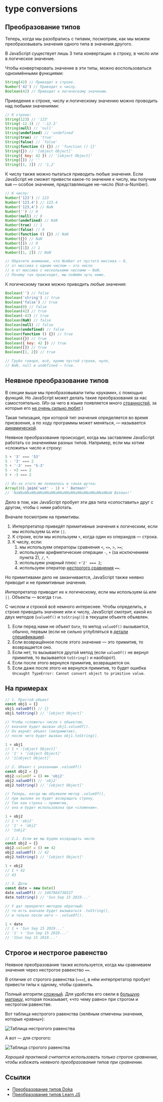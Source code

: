 # type conversions

## Преобразование типов

Теперь, когда мы разобрались с типами, посмотрим, как мы можем преобразовывать значения одного типа в значения другого.

В JavaScript существует лишь 3 типа конвертации: в строку, в число или в логическое значение.

Чтобы конвертировать значение в эти типы, можно воспользоваться одноимёнными функциями:

```js
String(42) // Приводит к строке.
Number('42') // Приводит к числу.
Boolean(42) // Приводит к логическому значению.
```

Приведение к строке, числу и логическому значению можно проводить над любыми значениями:

```js
// К строке:
String(123) // '123'
String(-12.3) // '-12.3'
String(null) // 'null'
String(undefined) // 'undefined'
String(true) // 'true'
String(false) // 'false'
String(function () {}) // 'function () {}'
String({}) // '[object Object]'
String({ key: 42 }) // '[object Object]'
String([]) // ''
String([1, 2]) // '1,2'
```

К числу также можно пытаться приводить любые значения. Если JavaScript не сможет привести какое-то значение к числу,
мы получим `NaN` — особое значение, представляющее не-число (Not-a-Number).

```js
// К числу:
Number('123') // 123
Number('123.4') // 123.4
Number('123,4') // NaN
Number('') // 0
Number(null) // 0
Number(undefined) // NaN
Number(true) // 1
Number(false) // 0
Number(function () {}) // NaN
Number({}) // NaN
Number([]) // 0
Number([1]) // 1
Number([1, 2]) // NaN

// Обратите внимание, что Number от пустого массива — 0,
// от массива с одним числом — это число
// и от массива с несколькими числами — NaN.
// Почему так происходит, мы поймём чуть ниже.
```

К логическому также можно приводить любые значения:

```js
Boolean('') // false
Boolean('string') // true
Boolean('false') // true
Boolean(0) // false
Boolean(42) // true
Boolean(-42) // true
Boolean(NaN) // false
Boolean(null) // false
Boolean(undefined) // false
Boolean(function () {}) // true
Boolean({}) // true
Boolean({ key: 42 }) // true
Boolean([]) // true
Boolean([1, 2]) // true

// Грубо говоря, всё, кроме пустой строки, нуля,
// NaN, null и undefined — true.
```

## Неявное преобразование типов

В секции выше мы преобразовывали типы «руками», с помощью функций. Но JavaScript может делать такие преобразования за нас самостоятельно. 
(Из-за чего в языке появляется много [странностей](https://github.com/denysdovhan/wtfjs), 
за которые его [не очень сильно любят](https://www.destroyallsoftware.com/talks/wat).)

Такая типизация, при которой тип значения определяется во время присвоения, 
а по ходу программы может меняться, — называется [динамической](https://ru.wikipedia.org/wiki/Динамическая_типизация).

Неявное преобразование происходит, когда мы заставляем JavaScript работать со значениями разных типов. Например, если мы хотим «сложить» число и строку:

```js
5 + '3' === '53'
5 - '3' === 2
5 + '-3' === '5-3'
5 - +3 === 2
5 + -3 === 2

// Из-за этого же появилась и такая шутка:
Array(16).join('wat' - 1) + ' Batman!'
// 'NaNNaNNaNNaNNaNNaNNaNNaNNaNNaNNaNNaNNaNNaNNaN Batman!'
```

Дело в том, как JavaScript пробует эти два типа «сопоставить» друг с другом, чтобы с ними работать.

Вначале посмотрим на примитивы.

<!-- prettier-ignore -->
1. Интерпретатор приведёт примитивные значения к логическим, если мы используем `&&` или `||`.
2. К строке, если мы используем `+`, когда один из операндов — строка.
3. К числу, если:
    1. мы используем операторы сравнения `<`, `<=`, `>`, `>=`;
    2. используем арифметические операции `-`, `+` (за исключением пункта 2), `/`, `*`.
    3. используем унарный плюс: `+'2' === 2`;
    4. используем оператор [нестрогого сравнения](https://developer.mozilla.org/ru/docs/Web/JavaScript/Reference/Operators/Операторы_сравнения#Равно) `==`.

Но примитивами дело не заканчивается, JavaScript также неявно приводит и не примитивные значения.

Интерпретатор приводит их к логическому, если мы используем `&&` или `||`. Объекты — всегда `true`.

С числом и строкой всё немного интереснее. Чтобы определить, 
к строке приводить значение или к числу, JavaScript смотрит, какой из двух методов (`valueOf()` и `toString()`) в текущем объекте объявлен.

1. Если перед нами не объект `Date`, то метод `valueOf()` вызывается, обычно, первым (если не сильно углубляться в [детали спецификации](http://es5.github.io/#x8.12.8)).
2. Если возвращённое после этого значение — это примитив, то возвращается оно.
3. Если нет, то вызывается другой метод (если `valueOf()` не вернул примитив, то вызывается `toString()` и наоборот).
4. Если после этого вернулся примитив, возвращается он.
5. Если даже после этого не вернулся примитив, то будет ошибка `Uncaught TypeError: Cannot convert object to primitive value`.

## На примерах

```js
// 1. Простой объект
const obj1 = {}
obj1.valueOf() // {}
obj1.toString() // '[object Object]'

// Чтобы «сложить» число с объектом,
// вначале будет вызван obj1.valueOf().
// Он вернёт объект (непримитив),
// после чего будет вызван obj1.toString().

1 + obj1
// 1 + '[object Object]'
// '1' + '[object Object]'
// '1[object Object]'

// 2. Объект с указанным .valueOf()
const obj2 = {}
obj2.valueOf = () => 'obj2'
obj2.valueOf() // 'obj2'
obj2.toString() // '[object Object]'

// Теперь, когда мы объявили метод .valueOf(),
// при вызове он будет возвращать строку.
// Так как строка — примитив,
// она и будет использована при «сложении».

1 + obj2
// 1 + 'obj2'
// '1' + 'obj2'
// '1obj2'

// 2.1. Если же мы будем возвращать число
const obj2 = {}
obj2.valueOf = () => 42
obj2.valueOf() // 42
obj2.toString() // '[object Object]'

1 + obj2
// 1 + 42
// 43

// 3. Даты
const date = new Date()
date.valueOf() // 1467864738527
date.toString() // 'Sun Sep 15 2019...'

// У дат приоритет методов обратный:
// то есть вначале будет вызываться .toString(),
// и только после него — .valueOf().

1 + date
// 1 + 'Sun Sep 15 2019...'
// '1' + 'Sun Sep 15 2019...'
// '1Sun Sep 15 2019...'
```

## Строгое и нестрогое равенство

Неявное преобразование также используется, когда мы сравниваем значения через нестрогое равенство `==`.

В отличие от строгого равенства (`===`), в нём интерпретатор пробует привести типы к одному, чтобы сравнить.

Полный алгоритм [сложный](https://262.ecma-international.org/5.1/#sec-11.9.3). 
Для удобства его свели в [большую матрицу](https://dorey.github.io/JavaScript-Equality-Table/unified/), которая показывает, 
«что чему равно» при строгом и нестрогом равенстве.

Вот таблица нестрогого равенства (зелёным отмечены значения, которые «равны»):

![Таблица нестрогого равенства](https://github.com/doka-guide/content/raw/main/js/typecasting/images/1.png)

А вот — для строгого:

![Таблица строгого равенства](https://user-images.githubusercontent.com/55184984/212649571-2761621b-fae7-41e3-852f-30491f4710b7.png)

*Хорошей практикой считается использовать только строгое сравнение, чтобы избежать неявного преобразования типов при сравнении.*

## Ссылки
- [Преобразование типов Doka](https://doka.guide/js/typecasting/)
- [Преобразование типов Learn JS](https://learn.javascript.ru/type-conversions)
